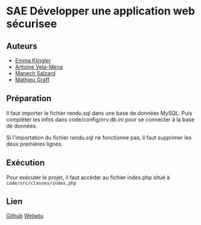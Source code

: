 # SAE Développer une application web sécurisee
## Auteurs
 - [Emma Klingler](https://github.com/emmaklingler)
 - [Antoine Vela-Mena](https://github.com/eniotnA57)
 - [Manech Salzard](https://github.com/LeChenam)
 - [Mathieu Graff](https://github.com/Cesareuh)

## Préparation
Il faut importer le fichier rendu.sql dans une base de données MySQL. Puis compléter les infos dans code/config/nrv.db.ini pour se connecter à la base de données.

Si l'importation du fichier rendu.sql ne fonctionne pas, il faut supprimer les deux premières lignes.

## Exécution
Pour exécuter le projet, il faut accéder au fichier index.php situé à ```code/src/classes/index.php```

## Lien
[Github](https://github.com/Cesareuh/SAE-Developper-une-application-web-securisee)
[Webetu](https://webetu.iutnc.univ-lorraine.fr/~e6436u/SAE-Developper-une-application-web-securisee/code/src/classes/)
